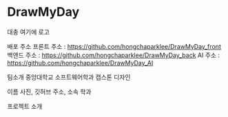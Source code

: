 # DrawMyDay

대충 여기에 로고

배포 주소 
프론트 주소 : https://github.com/hongchaparklee/DrawMyDay_front
백앤드 주소 : https://github.com/hongchaparklee/DrawMyDay_back
AI 주소 : https://github.com/hongchaparklee/DrawMyDay_AI

팀소개
중앙대학교 소프트웨어학과 캡스톤 디자인

이름 사진, 깃허브 주소, 소속 학과

프로젝트 소개

